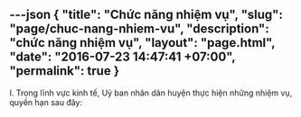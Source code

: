 ---json
{
    "title": "Chức năng nhiệm vụ",
    "slug": "page/chuc-nang-nhiem-vu",
    "description": "chức năng nhiệm vụ",
    "layout": "page.html",
    "date": "2016-07-23 14:47:41 +07:00",
    "permalink": true
}
---
I. Trong lĩnh vực kinh tế, Uỷ ban nhân dân huyện thực hiện những nhiệm vụ, quyền hạn sau đây: